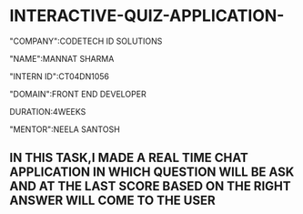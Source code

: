 # INTERACTIVE-QUIZ-APPLICATION-

"COMPANY":CODETECH ID SOLUTIONS

"NAME":MANNAT SHARMA

"INTERN ID":CT04DN1056

"DOMAIN":FRONT END DEVELOPER

DURATION:4WEEKS

"MENTOR":NEELA SANTOSH

## IN THIS TASK,I MADE A REAL TIME CHAT APPLICATION IN WHICH QUESTION WILL BE ASK AND AT THE LAST SCORE BASED ON THE RIGHT ANSWER WILL COME TO THE USER
